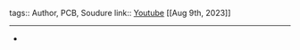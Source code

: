 tags:: Author, PCB, Soudure
link:: [Youtube](https://m.youtube.com/@mrsolderfix3996) 
[[Aug 9th, 2023]]
***

-